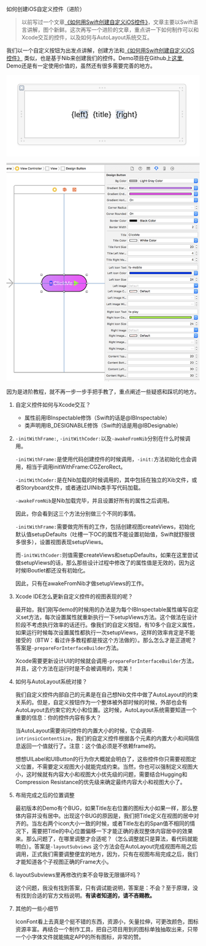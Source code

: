 如何创建iOS自定义控件（进阶）

> 以前写过一个文章[《如何用Swift创建自定义iOS控件》](http://www.jianshu.com/p/6d73d3b16918)，文章主要以Swift语言讲解，图个新鲜。这次再写一个进阶的文章，重点讲一下如何制作可以和Xcode交互的控件，以及如何与AutoLayout系统交互。



我们以一个自定义按钮为出发点讲解，创建方法和[《如何用Swift创建自定义iOS控件》](http://www.jianshu.com/p/6d73d3b16918) 类似，也是基于Nib来创建我们的控件。Demo项目在Github上[这里](https://github.com/dourgulf/JCDesignButton), Demo还是有一定使用价值的，虽然还有很多需要完善的地方。

![自定义控件的设计图](design1.png)

![使用效果图](design2.png)

因为是进阶教程，就不再一步一步手把手教了，重点阐述一些疑惑和踩坑的地方。

1. 自定义控件如何与Xcode交互？

   * 属性前用IBInspectable修饰（Swift的话是@IBInspectable）
   * 类声明用IB_DESIGNABLE修饰（Swift的话是用@IBDesignable）

2. `-initWithFrame:`, `-initWithCoder:`以及`-awakeFromNib`分别在什么时候调用。

   `-initWithFrame:`是使用代码创建控件的时候调用，`-init:`方法初始化也会调用，相当于调用initWithFrame:CGZeroRect。

   `-initWithCoder:`是在Nib加载的时候调用的，其中包括在独立的Xib文件，或者Storyboard文件，或者通过UINib类手写代码加载。

   `-awakeFromNib`是Nib加载完毕，并且设置好所有的属性之后调用。

   因此，你会看到这三个方法分别做三个不同的事情。

   `-initWithFrame:`需要做完所有的工作，包括创建视图createViews，初始化默认值setupDefaults（吐槽一下OC的属性不能设置初始值，Swift就舒服很多很多），设置视图表现setupViews。

   而`-initWithCoder:`则值需要createViews和setupDefaults，如果在这里尝试做setupViews的话，那么那些设计过程中修改了的属性值是无效的，因为这时候IBoutlet都还没有初始化。

   因此，只有在awakeFromNib才做setupViews的工作。

3. Xcode IDE怎么更新自定义控件的视图表现的呢？

   最开始，我们刚写demo的时候用的办法是为每个IBInspectable属性编写自定义set方法，每次设置属性就重新执行一下setupViews方法。这个做法在设计阶段不考虑执行效率的话还行。像我们的自定义按钮，有10多个自定义属性，如果运行时候每次设置属性都执行一次setupViews，这样的效率肯定是不能接受的（BTW：看过许多教程都是按这个方法做的）。那么怎么才是正道呢？答案是`-prepareForInterfaceBuilder`方法。

   Xcode需要更新设计UI的时候就会调用`-prepareForInterfaceBuilder`方法，并且，这个方法在运行时是不会被调用的，完美！

4. 如何与AutoLayout系统对接？

   我们自定义控件内部自己的元素是在自己想Nib文件中做了AutoLayout的约束关系的。但是，自定义按钮作为一个整体被外部时候的时候，外部也会有AutoLayout去约束它的大小和位置。这时候，AutoLayout系统需要知道一个重要的信息：你的控件内容有多大？

   当AutoLayout需要询问控件的内置大小的时候，它会调用`-intrinsicContentSize`，我们的自定义控件根据各个元素的内置大小和间隔信息返回一个值就行了。注意：这个值必须是不依赖frame的。

   想想UILabel和UIButton的行为你大概就会明白了，这些控件你只需要视图定义位置，不需要定义视图大小就能完成约束。当然，你也可以强制定义视图大小，这时候就有内容大小和视图大小优先级的问题，需要结合Hugging和Compression Resistance的优先级来确定最终内容大小和视图大小了。

5. 布局完成之后的位置调整

   最初版本的Demo有个BUG，如果Title左右位置的图标大小如果一样，那么整体内容并没有居中。出现这个BUG的原因是，我们把Title定义在视图的居中对齐的。当左右两个icon大小一致的时候，或者Title左右的Span值不相同的情况下，需要把Title的中心位置偏移一下才能正确的表现整体内容居中的效果来。那么问题了，在哪里调整才合适呢？（怎么调整就只是算法，看代码就能明白）。答案是`-layoutSubviews` 这个方法会在AutoLayout完成视图布局之后调用，正式我们需要调整便宜的地方，因为，只有在视图布局完成之后，我们才能知道各个子视图正确的Frame大小。

6. layoutSubviews里再修改约束不会导致无限循环吗？

   这个问题，我没有找到答案，只有调试能说明，答案是：不会？至于原理，没有找到合适的官方文档说明。**有读者知道的，请不吝赐教。**

7. 其他的一些小细节

   IconFont看上去真是个挺不错的东西，资源小，矢量拉伸，可更改颜色，图标资源丰富。再结合一个制作工具，把自己项目用到的图标单独抽取出来，只带一个小字体文件就能搞定APP的所有图标，非常的赞。
